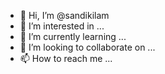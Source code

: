- 👋 Hi, I’m @sandikilam
- 👀 I’m interested in ...
- 🌱 I’m currently learning ...
- 💞️ I’m looking to collaborate on ...
- 📫 How to reach me ...

<!---
sandikilam/sandikilam is a ✨ special ✨ repository because its `README.md` (this file) appears on your GitHub profile.
You can click the Preview link to take a look at your changes.
--->
